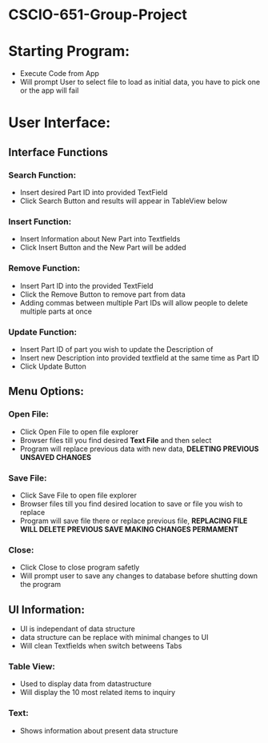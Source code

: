 # CSCIO-651-Group-Project

# Starting Program:
  * Execute Code from App 
  * Will prompt User to select file to load as initial data, you have to pick one or the app will fail

# User Interface:

## Interface Functions

### Search Function:
* Insert desired Part ID into provided TextField
* Click Search Button and results will appear in TableView below

### Insert Function:
* Insert Information about New Part into Textfields
* Click Insert Button and the New Part will be added

### Remove Function:
* Insert Part ID into the provided TextField
* Click the Remove Button to remove part from data
* Adding commas between multiple Part IDs will allow people to delete multiple parts at once

### Update Function:
* Insert Part ID of part you wish to update the Description of
* Insert new Description into provided textfield at the same time as Part ID
* Click Update Button

## Menu Options:

### Open File:
* Click Open File to open file explorer
* Browser files till you find desired **Text File** and then select
* Program will replace previous data with new data, **DELETING PREVIOUS UNSAVED CHANGES**

### Save File:
* Click Save File to open file explorer
* Browser files till you find desired location to save or file you wish to replace
* Program will save file there or replace previous file, **REPLACING FILE WILL DELETE PREVIOUS SAVE MAKING CHANGES PERMAMENT**

### Close:
* Click Close to close program safetly
* Will prompt user to save any changes to database before shutting down the program

## UI Information:
* UI is independant of data structure
* data structure can be replace with minimal changes to UI
* Will clean Textfields when switch betweens Tabs

### Table View:
* Used to display data from datastructure
* Will display the 10 most related items to inquiry

### Text:
* Shows information about present data structure
